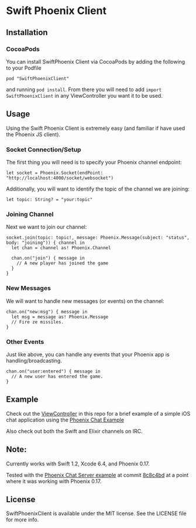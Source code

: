 Swift Phoenix Client
====================

## Installation

### CocoaPods

You can install SwiftPhoenix Client via CocoaPods by adding the following to your Podfile

```
pod "SwiftPhoenixClient"
```

and running `pod install`. From there you will need to add `import SwiftPhoenixClient` in any ViewController you want it to be used.

## Usage

Using the Swift Phoenix Client is extremely easy (and familiar if have used the Phoenix JS client).

### Socket Connection/Setup

The first thing you will need is to specify your Phoenix channel endpoint:

```
let socket = Phoenix.Socket(endPoint: "http://localhost:4000/socket/websocket")
```

Additionally, you will want to identify the topic of the channel we are joining:

```
let topic: String? = "your:topic"
```

### Joining Channel

Next we want to join our channel:

```
socket.join(topic: topic!, message: Phoenix.Message(subject: "status", body: "joining")) { channel in
  let chan = channel as! Phoenix.Channel

  chan.on("join") { message in
    // A new player has joined the game
  }
}
```

### New Messages

We will want to handle new messages (or events) on the channel:

```
chan.on("new:msg") { message in
  let msg = message as! Phoenix.Message
  // Fire ze missiles.
}
```

### Other Events

Just like above,  you can handle any events that your Phoenix app is handling/broadcasting.

```
chan.on("user:entered") { message in
  // A new user has entered the game.
}
```

## Example

Check out the [ViewController](https://github.com/davidstump/SwiftPhoenixClient/blob/master/SwiftPhoenix/ViewController.swift) in this repo for a brief example of a simple iOS chat application using the [Phoenix Chat Example](https://github.com/chrismccord/phoenix_chat_example)

Also check out both the Swift and Elixir channels on IRC.

## Note:

Currently works with Swift 1.2, Xcode 6.4, and Phoenix 0.17.

Tested with the [Phoenix Chat Server example](https://github.com/chrismccord/phoenix_chat_example) at commit [8c8c4bd](https://github.com/chrismccord/phoenix_chat_example/commit/8c8c4bd265e0519077344c942fb870a15aaac7d0) at a point where it was working with Phoenix 0.17.

## License

SwiftPhoenixClient is available under the MIT license. See the LICENSE file for more info.
